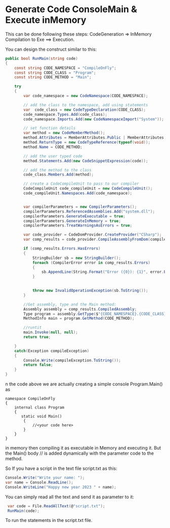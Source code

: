 **Generate Code ConsoleMain & Execute inMemory**
===

This can be done following these steps: CodeGeneration => InMemory Compilation to Exe ==> Execution.

You can design the construct similar to this:
```cs
public bool RunMain(string code)
{
    const string CODE_NAMESPACE = "CompileOnFly";
    const string CODE_CLASS = "Program";
    const string CODE_METHOD = "Main";

    try
    {
        var code_namespace = new CodeNamespace(CODE_NAMESPACE);

        // add the class to the namespace, add using statements
        var  code_class = new CodeTypeDeclaration(CODE_CLASS);
        code_namespace.Types.Add(code_class);
        code_namespace.Imports.Add(new CodeNamespaceImport("System"));

        // set function details
        var method = new CodeMemberMethod();
        method.Attributes = MemberAttributes.Public | MemberAttributes.Static;
        method.ReturnType = new CodeTypeReference(typeof(void));
        method.Name = CODE_METHOD;

        // add the user typed code
        method.Statements.Add(new CodeSnippetExpression(code));

        // add the method to the class
        code_class.Members.Add(method);

        // create a CodeCompileUnit to pass to our compiler
        CodeCompileUnit code_compileUnit = new CodeCompileUnit();
        code_compileUnit.Namespaces.Add(code_namespace);


        var compilerParameters = new CompilerParameters();
        compilerParameters.ReferencedAssemblies.Add("system.dll");
        compilerParameters.GenerateExecutable = true;
        compilerParameters.GenerateInMemory = true;
        compilerParameters.TreatWarningsAsErrors = true;

        var code_provider = CodeDomProvider.CreateProvider("CSharp");
        var comp_results = code_provider.CompileAssemblyFromDom(compilerParameters, code_compileUnit);

        if (comp_results.Errors.HasErrors)
        {
            StringBuilder sb = new StringBuilder();
            foreach (CompilerError error in comp_results.Errors)
            {
                sb.AppendLine(String.Format("Error ({0}): {1}", error.ErrorNumber, error.ErrorText));
            }

                   
            throw new InvalidOperationException(sb.ToString());
        }

        //Get assembly, type and the Main method:
        Assembly assembly = comp_results.CompiledAssembly;
        Type program = assembly.GetType($"{CODE_NAMESPACE}.{CODE_CLASS}");
        MethodInfo main = program.GetMethod(CODE_METHOD);

        //runtit
        main.Invoke(null, null);
        return true;

    }
    catch(Exception compileException)
    {
        Console.Write(compileException.ToString());
        return false;
    }
} 
```
n the code above we are actually creating a simple console Program.Main() as
```
namespace CompileOnFly
{
    internal class Program
    {
       static void Main()
        {
            //<your code here>  
        }
    }
}
```
in memory then compiling it as executable in Memory and executing it. But the Main() body //<your code here> is added dynamically with the parameter code to the method.

So If you have a script in the text file script.txt as this:
```cs
Console.Write("Write your name: ");
var name = Console.ReadLine();
Console.WriteLine("Happy new year 2023 " + name);
```
You can simply read all the text and send it as parameter to it:
```cs
 var code = File.ReadAllText(@"script.txt");
 RunMain(code);
  ```
To run the statements in the script.txt file.
